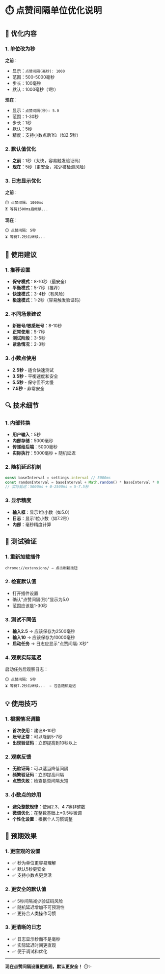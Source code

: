 # ⏱️ 点赞间隔单位优化说明

## 🔧 优化内容

### 1. 单位改为秒
**之前**：
- 显示：`点赞间隔(毫秒): 1000`
- 范围：500-5000毫秒
- 步长：100毫秒
- 默认：1000毫秒（1秒）

**现在**：
- 显示：`点赞间隔(秒): 5.0`
- 范围：1-30秒
- 步长：1秒
- 默认：5秒
- 精度：支持小数点后1位（如2.5秒）

### 2. 默认值优化
- **之前**：1秒（太快，容易触发验证码）
- **现在**：5秒（更安全，减少被检测风险）

### 3. 日志显示优化
**之前**：
```
⏱️ 点赞间隔: 1000ms
⏳ 等待1500ms后继续...
```

**现在**：
```
⏱️ 点赞间隔: 5秒
⏳ 等待7.2秒后继续...
```

## 🎯 使用建议

### 1. 推荐设置
- **保守模式**：8-10秒（最安全）
- **平衡模式**：5-7秒（推荐）
- **快速模式**：3-4秒（有风险）
- **极速模式**：1-2秒（容易触发验证码）

### 2. 不同场景建议
- **新账号/敏感账号**：8-10秒
- **正常使用**：5-7秒
- **测试阶段**：3-5秒
- **紧急情况**：2-3秒

### 3. 小数点使用
- **2.5秒** - 适合快速测试
- **3.5秒** - 平衡速度和安全
- **5.5秒** - 保守但不太慢
- **7.5秒** - 非常安全

## 🔍 技术细节

### 1. 内部转换
- **用户输入**：5秒
- **内部存储**：5000毫秒
- **传递给后端**：5000毫秒
- **实际执行**：5000毫秒 + 随机延迟

### 2. 随机延迟机制
```typescript
const baseInterval = settings.interval // 5000ms
const randomInterval = baseInterval + Math.random() * baseInterval * 0.5
// 实际延迟：5000ms + 0-2500ms = 5-7.5秒
```

### 3. 显示精度
- **输入框**：显示1位小数（如5.0）
- **日志**：显示1位小数（如7.2秒）
- **内部**：毫秒精度计算

## 🧪 测试验证

### 1. 重新加载插件
```
chrome://extensions/ → 点击刷新按钮
```

### 2. 检查默认值
- 打开插件设置
- 确认"点赞间隔(秒)"显示为5.0
- 范围应该是1-30秒

### 3. 测试不同值
- **输入2.5** → 应该保存为2500毫秒
- **输入10** → 应该保存为10000毫秒
- **启动任务** → 日志应显示"点赞间隔: X秒"

### 4. 观察实际延迟
启动任务后观察日志：
```
⏱️ 点赞间隔: 5秒
⏳ 等待7.2秒后继续...  ← 包含随机延迟
```

## 💡 使用技巧

### 1. 根据情况调整
- **首次使用**：建议8-10秒
- **账号正常**：可以降到5-7秒
- **出现验证码**：立即提高到10秒以上

### 2. 观察反馈
- **无验证码**：可以适当降低间隔
- **频繁验证码**：立即提高间隔
- **点赞失败**：检查是否间隔太短

### 3. 小数点的妙用
- **避免整数规律**：使用2.3、4.7等非整数
- **微调优化**：在整数基础上±0.5秒微调
- **个性化设置**：根据个人习惯调整

## 🎯 预期效果

### 1. 更直观的设置
- ✅ 秒为单位更容易理解
- ✅ 默认5秒更安全
- ✅ 支持小数点更灵活

### 2. 更安全的默认值
- ✅ 5秒间隔减少验证码风险
- ✅ 随机延迟增加不可预测性
- ✅ 更符合人类操作习惯

### 3. 更清晰的日志
- ✅ 日志显示秒而不是毫秒
- ✅ 实际延迟时间更直观
- ✅ 便于调试和优化

---

**现在点赞间隔设置更直观，默认更安全！** ⏱️✨
